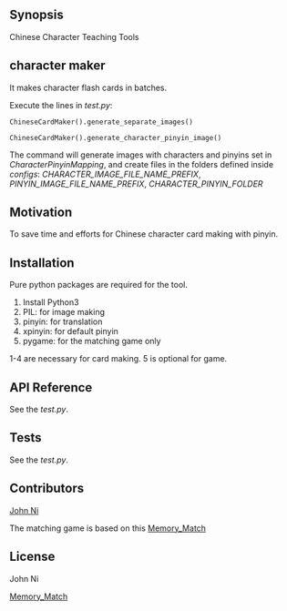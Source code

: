 ## Synopsis

Chinese Character Teaching Tools

## character maker

It makes character flash cards in batches.

Execute the lines in _test.py_:


```ChineseCardMaker().generate_separate_images()```

```ChineseCardMaker().generate_character_pinyin_image()```

The command will generate images with characters and pinyins set in _CharacterPinyinMapping_, and create files in the folders defined inside _configs_: *CHARACTER_IMAGE_FILE_NAME_PREFIX*, *PINYIN_IMAGE_FILE_NAME_PREFIX*, *CHARACTER_PINYIN_FOLDER*


## Motivation

To save time and efforts for Chinese character card making with pinyin.

## Installation

Pure python packages are required for the tool.

1. Install Python3
2. PIL: for image making
3. pinyin: for translation
4. xpinyin: for default pinyin
5. pygame: for the matching game only

1-4 are necessary for card making. 5 is optional for game.  

## API Reference

See the _test.py_.

## Tests

See the _test.py_.

## Contributors

[John Ni](chaussen@gmail.com)

The matching game is based on this [Memory_Match](https://github.com/ncarmine/Memory_Match)

## License

John Ni

[Memory_Match](https://github.com/ncarmine/Memory_Match)